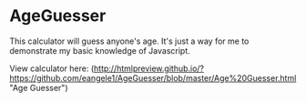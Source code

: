 # AgeGuesser
This calculator will guess anyone's age. It's just a way for me to demonstrate my basic knowledge of Javascript.

View calculator here: (http://htmlpreview.github.io/?https://github.com/eangele1/AgeGuesser/blob/master/Age%20Guesser.html "Age Guesser")
